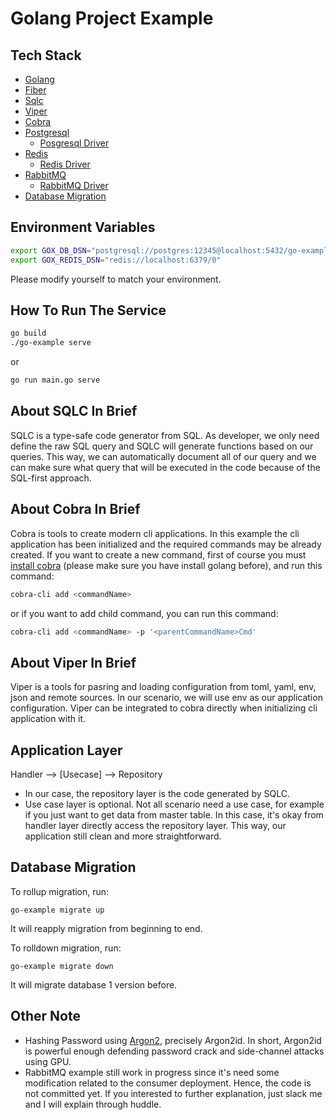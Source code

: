 # Golang Project Example

## Tech Stack
* [Golang](https://go.dev/)
* [Fiber](https://gofiber.io/)
* [Sqlc](https://sqlc.dev/)
* [Viper](https://github.com/spf13/viper)
* [Cobra](https://github.com/spf13/cobra)
* [Postgresql](https://www.postgresql.org/)
    * [Posgresql Driver](https://github.com/jackc/pgx)
* [Redis](https://redis.io/)
    * [Redis Driver](https://github.com/redis/go-redis)
* [RabbitMQ](https://www.rabbitmq.com/)
    * [RabbitMQ Driver](https://github.com/rabbitmq/amqp091-go)
* [Database Migration](https://github.com/golang-migrate/migrate)

## Environment Variables
```bash
export GOX_DB_DSN="postgresql://postgres:12345@localhost:5432/go-example-db?sslmode=disable"
export GOX_REDIS_DSN="redis://localhost:6379/0"
```

Please modify yourself to match your environment.

## How To Run The Service
```bash
go build
./go-example serve
```
or 
```bash
go run main.go serve
```

## About SQLC In Brief
SQLC is a type-safe code generator from SQL. As developer, we only need define the raw SQL query and SQLC will generate functions based on our queries.
This way, we can automatically document all of our query and we can make sure what query that will be executed in the code because of the SQL-first approach.

## About Cobra In Brief
Cobra is tools to create modern cli applications. In this example the cli application has been initialized and the required commands may be already created. If you want to create a new command, first of course you must [install cobra](https://github.com/spf13/cobra?tab=readme-ov-file#installing) (please make sure you have install golang before), and run this command:
```bash
cobra-cli add <commandName>
```
or if you want to add child command, you can run this command:
```bash
cobra-cli add <commandName> -p '<parentCommandName>Cmd'
```

## About Viper In Brief
Viper is a tools for pasring and loading configuration from toml, yaml, env, json and remote sources. In our scenario, we will use env as our application configuration.
Viper can be integrated to cobra directly when initializing cli application with it.

## Application Layer
Handler --> [Usecase] --> Repository

* In our case, the repository layer is the code generated by SQLC.
* Use case layer is optional. Not all scenario need a use case, for example if you just want to get data from master table. In this case, it's okay from handler layer directly access the repository layer. This way, our application still clean and more straightforward.

## Database Migration
To rollup migration, run:
```
go-example migrate up
```
It will reapply migration from beginning to end.

To rolldown migration, run:
```
go-example migrate down
```
It will migrate database 1 version before.

## Other Note
* Hashing Password using [Argon2](https://en.wikipedia.org/wiki/Argon2), precisely Argon2id. In short, Argon2id is powerful enough defending password crack and side-channel attacks using GPU.
* RabbitMQ example still work in progress since it's need some modification related to the consumer deployment. Hence, the code is not committed yet. If you interested to further explanation, just slack me and I will explain through huddle.
